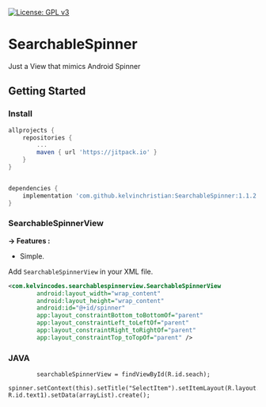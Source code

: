 
[![License: GPL v3](https://img.shields.io/badge/License-GPLv3-blue.svg)](https://github.com/kelvinchristian/SearchableSpinner/blob/master/LICENSE)

# SearchableSpinner
Just a View that mimics Android Spinner
## Getting Started

### Install
```gradle
allprojects {
	repositories {
		...
		maven { url 'https://jitpack.io' }
	}
}


dependencies {
	implementation 'com.github.kelvinchristian:SearchableSpinner:1.1.2'
}
```

### SearchableSpinnerView
<b>-> Features :</b>
* Simple.


Add `SearchableSpinnerView` in your XML file.

```XML
<com.kelvincodes.searchablespinnerview.SearchableSpinnerView
        android:layout_width="wrap_content"
        android:layout_height="wrap_content"
        android:id="@+id/spinner"
        app:layout_constraintBottom_toBottomOf="parent"
        app:layout_constraintLeft_toLeftOf="parent"
        app:layout_constraintRight_toRightOf="parent"
        app:layout_constraintTop_toTopOf="parent" />
```

### JAVA

```
        searchableSpinnerView = findViewById(R.id.seach);
        spinner.setContext(this).setTitle("SelectItem").setItemLayout(R.layout.row_item, R.id.text1).setData(arrayList).create();

 ```
 
